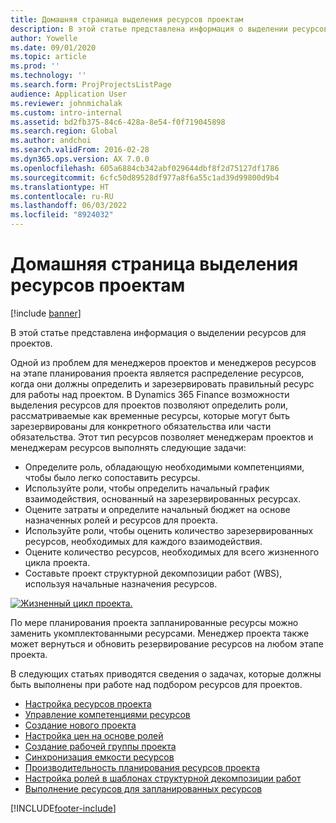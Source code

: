 ```yaml
---
title: Домашняя страница выделения ресурсов проектам
description: В этой статье представлена информация о выделении ресурсов для проектов.
author: Yowelle
ms.date: 09/01/2020
ms.topic: article
ms.prod: ''
ms.technology: ''
ms.search.form: ProjProjectsListPage
audience: Application User
ms.reviewer: johnmichalak
ms.custom: intro-internal
ms.assetid: bd2fb375-84c6-428a-8e54-f0f719045898
ms.search.region: Global
ms.author: andchoi
ms.search.validFrom: 2016-02-28
ms.dyn365.ops.version: AX 7.0.0
ms.openlocfilehash: 605a6884cb342abf029644dbf8f2d75127df1786
ms.sourcegitcommit: 6cfc50d89528df977a8f6a55c1ad39d99800d9b4
ms.translationtype: HT
ms.contentlocale: ru-RU
ms.lasthandoff: 06/03/2022
ms.locfileid: "8924032"
---
```

# <a name="project-resourcing-home-page"></a>Домашняя страница выделения ресурсов проектам

[!include [banner](../includes/banner.md)]

В этой статье представлена информация о выделении ресурсов для проектов.

Одной из проблем для менеджеров проектов и менеджеров ресурсов на этапе планирования проекта является распределение ресурсов, когда они должны определить и зарезервировать правильный ресурс для работы над проектом. В Dynamics 365 Finance возможности выделения ресурсов для проектов позволяют определить роли, рассматриваемые как временные ресурсы, которые могут быть зарезервированы для конкретного обязательства или части обязательства. Этот тип ресурсов позволяет менеджерам проектов и менеджерам ресурсов выполнять следующие задачи:

- Определите роль, обладающую необходимыми компетенциями, чтобы было легко сопоставить ресурсы.
- Используйте роли, чтобы определить начальный график взаимодействия, основанный на зарезервированных ресурсах.
- Оцените затраты и определите начальный бюджет на основе назначенных ролей и ресурсов для проекта.
- Используйте роли, чтобы оценить количество зарезервированных ресурсов, необходимых для каждого взаимодействия.
- Оцените количество ресурсов, необходимых для всего жизненного цикла проекта.
- Составьте проект структурной декомпозиции работ (WBS), используя начальные назначения ресурсов.

[![Жизненный цикл проекта.](./media/projectresourcing02-1024x812.jpg)](./media/projectresourcing02.jpg)

По мере планирования проекта запланированные ресурсы можно заменить укомплектованными ресурсами. Менеджер проекта также может вернуться и обновить резервирование ресурсов на любом этапе проекта.

В следующих статьях приводятся сведения о задачах, которые должны быть выполнены при работе над подбором ресурсов для проектов.

- [Настройка ресурсов проекта](set-up-project-resources.md)
- [Управление компетенциями ресурсов](manage-resource-competencies.md)
- [Создание нового проекта](create-new-project.md)
- [Настройка цен на основе ролей](set-up-role-based-pricing.md)
- [Создание рабочей группы проекта](create-project-team.md)
- [Синхронизация емкости ресурсов](synchronize-resource-capacity.md)
- [Производительность планирования ресурсов проекта](project-scheduling-performance.md)
- [Настройка ролей в шаблонах структурной декомпозиции работ](set-up-roles-wbs-template.md)
- [Выполнение ресурсов для запланированных ресурсов](resource-fulfillment-planned-resources.md)


[!INCLUDE[footer-include](../includes/footer-banner.md)]